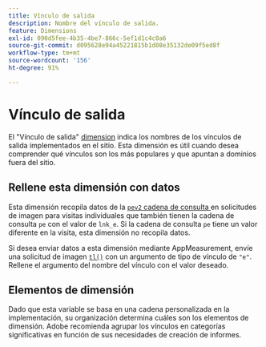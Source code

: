 ```yaml
---
title: Vínculo de salida
description: Nombre del vínculo de salida.
feature: Dimensions
exl-id: 090d5fee-4b35-4be7-866c-5ef1d1c4c0a6
source-git-commit: d095628e94a45221815b1d08e35132de09f5ed8f
workflow-type: tm+mt
source-wordcount: '156'
ht-degree: 91%

---
```


# Vínculo de salida

El &quot;Vínculo de salida&quot; [dimension](overview.md) indica los nombres de los vínculos de salida implementados en el sitio. Esta dimensión es útil cuando desea comprender qué vínculos son los más populares y que apuntan a dominios fuera del sitio.

## Rellene esta dimensión con datos

Esta dimensión recopila datos de la [`pev2` cadena de consulta ](/help/implement/validate/query-parameters.md) en solicitudes de imagen para visitas individuales que también tienen la cadena de consulta `pe` con el valor de `lnk_e`. Si la cadena de consulta `pe` tiene un valor diferente en la visita, esta dimensión no recopila datos.

Si desea enviar datos a esta dimensión mediante AppMeasurement, envíe una solicitud de imagen [`tl()`](/help/implement/vars/functions/tl-method.md) con un argumento de tipo de vínculo de `"e"`. Rellene el argumento del nombre del vínculo con el valor deseado.

## Elementos de dimensión

Dado que esta variable se basa en una cadena personalizada en la implementación, su organización determina cuáles son los elementos de dimensión. Adobe recomienda agrupar los vínculos en categorías significativas en función de sus necesidades de creación de informes.
